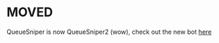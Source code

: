 # MOVED

QueueSniper is now QueueSniper2 (wow), check out the new bot [here](https://github.com/Vrekt/QueueSniper2)
